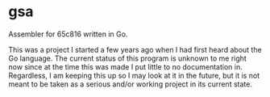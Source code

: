 gsa
===

Assembler for 65c816 written in Go.

This was a project I started a few years ago when I had first heard about the Go language. The current status of this program is unknown to me right now since at the time this was made I put little to no documentation in. Regardless, I am keeping this up so I may look at it in the future, but it is not meant to be taken as a serious and/or working project in its current state.
